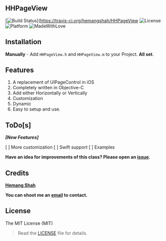 ## HHPageView

[![Build Status](https://travis-ci.org/hemangshah/printer.svg?branch=master)](https://travis-ci.org/hemangshah/HHPageView
![License](https://img.shields.io/badge/License-MIT-lightgrey.svg)
![Platform](https://img.shields.io/badge/Platforms-iOS-red.svg)
![MadeWithLove](https://img.shields.io/badge/Made%20with%20%E2%9D%A4-India-green.svg)

## Installation

**Manually** - Add `HHPageView.h` and  `HHPageView.m` to your Project. **All set**.

## Features

1. A replacement of UIPageControl in iOS
2. Completely written in Objective-C
3. Add either Horizontally or Vertically
4. Customization
5. Dynamic
6. Easy to setup and use.

    
## ToDo[s]

<b><i>[New Features]</i></b>

[ ] More customization
[ ] Swift support
[ ] Examples

<b>Have an idea for improvements of this class?
Please open an [issue](https://github.com/hemangshah/printer/issues/new).</b>
    
## Credits

<b>[Hemang Shah](www.ikiwitech.com)</b>

**You can shoot me an [email](http://www.google.com/recaptcha/mailhide/d?k=01IzGihUsyfigse2G9z80rBw==&c=vU7vyAaau8BctOAIJFwHVbKfgtIqQ4QLJaL73yhnB3k=) to contact.**

## License

The MIT License (MIT)

> Read the [LICENSE](https://github.com/hemangshah/HHPageView/blob/master/LICENSE) file for details.
